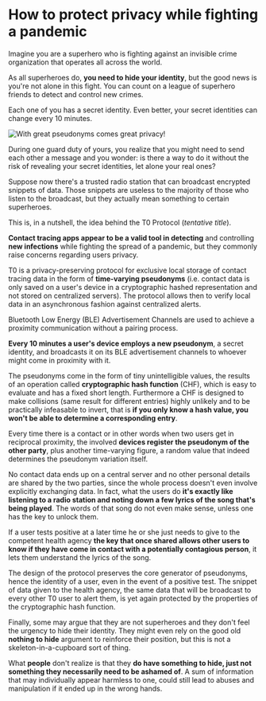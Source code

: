 # How to protect privacy while fighting a pandemic

Imagine you are a superhero who is fighting against an invisible crime organization that operates all across the world.

As all superheroes do, **you need to hide your identity**, but the good news is you're not alone in this fight. You can count on a league of superhero friends to detect and control new crimes.

Each one of you has a secret identity. Even better, your secret identities can change every 10 minutes.

![With great pseudonyms comes great privacy!](/images/superheroes.png)

During one guard duty of yours, you realize that you might need to send each other a message and you wonder: is there a way to do it without the risk of revealing your secret identities, let alone your real ones?

Suppose now there's a trusted radio station that can broadcast encrypted snippets of data. Those snippets are useless to the majority of those who listen to the broadcast, but they actually mean something to certain superheroes.

This is, in a nutshell, the idea behind the T0 Protocol (*tentative title*).

**Contact tracing apps appear to be a valid tool in detecting** and controlling **new infections** while fighting the spread of a pandemic, but they commonly raise concerns regarding users privacy.

T0 is a privacy-preserving protocol for exclusive local storage of contact tracing data in the form of **time-varying pseudonyms** (i.e. contact data is only saved on a user's device in a cryptographic hashed representation and not stored on centralized servers). The protocol allows then to verify local data in an asynchronous fashion against centralized alerts.

Bluetooth Low Energy (BLE) Advertisement Channels are used to achieve a proximity communication without a pairing process.

**Every 10 minutes a user's device employs a new pseudonym**, a secret identity, and broadcasts it on its BLE advertisement channels to whoever might come in proximity with it.

The pseudonyms come in the form of tiny unintelligible values, the results of an operation called **cryptographic hash function** (CHF), which is easy to evaluate and has a fixed short length. Furthermore a CHF is designed to make collisions (same result for different entries) highly unlikely and to be practically infeasable to invert, that is **if you only know a hash value, you won't be able to determine a corresponding entry**.

Every time there is a contact or in other words when two users get in reciprocal proximity, the involved **devices register the pseudonym of the other party**, plus another time-varying figure, a random value that indeed determines the pseudonym variation itself.

No contact data ends up on a central server and no other personal details are shared by the two parties, since the whole process doesn't even involve explicitly exchanging data. In fact, what the users do **it's exactly like listening to a radio station and noting down a few lyrics of the song that's being played**. The words of that song do not even make sense, unless one has the key to unlock them.

If a user tests positive at a later time he or she just needs to give to the competent health agency **the key that once shared allows other users to know if they have come in contact with a potentially contagious person**, it lets them understand the lyrics of the song.

The design of the protocol preserves the core generator of pseudonyms, hence the identity of a user, even in the event of a positive test. The snippet of data given to the health agency, the same data that will be broadcast to every other T0 user to alert them, is yet again protected by the properties of the cryptographic hash function.

Finally, some may argue that they are not superheroes and they don't feel the urgency to hide their identity. They might even rely on the good old **nothing to hide** argument to reinforce their position, but this is not a skeleton-in-a-cupboard sort of thing.

What **people** don't realize is that they **do have something to hide, just not something they necessarily need to be ashamed of**. A sum of information that may individually appear harmless to one, could still lead to abuses and manipulation if it ended up in the wrong hands.
